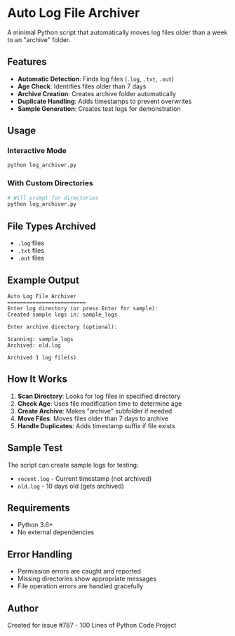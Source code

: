 # Auto Log File Archiver

A minimal Python script that automatically moves log files older than a week to an "archive" folder.

## Features

- **Automatic Detection**: Finds log files (`.log`, `.txt`, `.out`)
- **Age Check**: Identifies files older than 7 days
- **Archive Creation**: Creates archive folder automatically
- **Duplicate Handling**: Adds timestamps to prevent overwrites
- **Sample Generation**: Creates test logs for demonstration

## Usage

### Interactive Mode
```bash
python log_archiver.py
```

### With Custom Directories
```bash
# Will prompt for directories
python log_archiver.py
```

## File Types Archived

- `.log` files
- `.txt` files  
- `.out` files

## Example Output

```
Auto Log File Archiver
=========================
Enter log directory (or press Enter for sample): 
Created sample logs in: sample_logs

Enter archive directory (optional): 

Scanning: sample_logs
Archived: old.log

Archived 1 log file(s)
```

## How It Works

1. **Scan Directory**: Looks for log files in specified directory
2. **Check Age**: Uses file modification time to determine age
3. **Create Archive**: Makes "archive" subfolder if needed
4. **Move Files**: Moves files older than 7 days to archive
5. **Handle Duplicates**: Adds timestamp suffix if file exists

## Sample Test

The script can create sample logs for testing:
- `recent.log` - Current timestamp (not archived)
- `old.log` - 10 days old (gets archived)

## Requirements

- Python 3.6+
- No external dependencies

## Error Handling

- Permission errors are caught and reported
- Missing directories show appropriate messages
- File operation errors are handled gracefully

## Author

Created for issue #787 - 100 Lines of Python Code Project